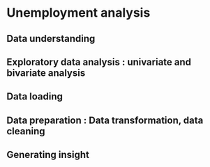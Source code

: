 # Unemployment analysis 
## Data understanding 
## Exploratory data analysis : univariate and bivariate analysis 
## Data loading 
## Data preparation : Data transformation, data cleaning
## Generating insight
